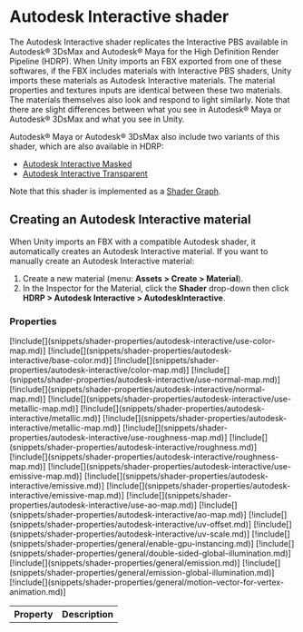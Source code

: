# Autodesk Interactive shader

The Autodesk Interactive shader replicates the Interactive PBS available in Autodesk® 3DsMax and Autodesk® Maya for the High Definition Render Pipeline (HDRP). When Unity imports an FBX exported from one of these softwares, if the FBX includes materials with Interactive PBS shaders, Unity imports these materials as Autodesk Interactive materials. The material properties and textures inputs are identical between these two materials. The materials themselves also look and respond to light similarly. Note that there are slight differences between what you see in Autodesk® Maya or Autodesk® 3DsMax and what you see in Unity.

Autodesk® Maya or Autodesk® 3DsMax also include two variants of this shader, which are also available in HDRP:

- [Autodesk Interactive Masked](Autodesk-Interactive-Shader-Masked.md)
- [Autodesk Interactive Transparent](Autodesk-Interactive-Shader-Transparent.md)

Note that this shader is implemented as a [Shader Graph](https://docs.unity3d.com/Packages/com.unity.shadergraph@latest/index.html).

## Creating an Autodesk Interactive material

When Unity imports an FBX with a compatible Autodesk shader, it automatically creates an Autodesk Interactive material. If you want to manually create an Autodesk Interactive material:

1. Create a new material (menu: **Assets > Create > Material**).
2. In the Inspector for the Material, click the **Shader** drop-down then click **HDRP > Autodesk Interactive > AutodeskInteractive**.

### Properties

<table>
<tr>
<th>Property</th>
<th>Description</th>
</tr>
[!include[](snippets/shader-properties/autodesk-interactive/use-color-map.md)]
[!include[](snippets/shader-properties/autodesk-interactive/base-color.md)]
[!include[](snippets/shader-properties/autodesk-interactive/color-map.md)]
[!include[](snippets/shader-properties/autodesk-interactive/use-normal-map.md)]
[!include[](snippets/shader-properties/autodesk-interactive/normal-map.md)]
[!include[](snippets/shader-properties/autodesk-interactive/use-metallic-map.md)]
[!include[](snippets/shader-properties/autodesk-interactive/metallic.md)]
[!include[](snippets/shader-properties/autodesk-interactive/metallic-map.md)]
[!include[](snippets/shader-properties/autodesk-interactive/use-roughness-map.md)]
[!include[](snippets/shader-properties/autodesk-interactive/roughness.md)]
[!include[](snippets/shader-properties/autodesk-interactive/roughness-map.md)]
[!include[](snippets/shader-properties/autodesk-interactive/use-emissive-map.md)]
[!include[](snippets/shader-properties/autodesk-interactive/emissive.md)]
[!include[](snippets/shader-properties/autodesk-interactive/emissive-map.md)]
[!include[](snippets/shader-properties/autodesk-interactive/use-ao-map.md)]
[!include[](snippets/shader-properties/autodesk-interactive/ao-map.md)]
[!include[](snippets/shader-properties/autodesk-interactive/uv-offset.md)]
[!include[](snippets/shader-properties/autodesk-interactive/uv-scale.md)]
[!include[](snippets/shader-properties/general/enable-gpu-instancing.md)]
[!include[](snippets/shader-properties/general/double-sided-global-illumination.md)]
[!include[](snippets/shader-properties/general/emission.md)]
[!include[](snippets/shader-properties/general/emission-global-illumination.md)]
[!include[](snippets/shader-properties/general/motion-vector-for-vertex-animation.md)]
</table>